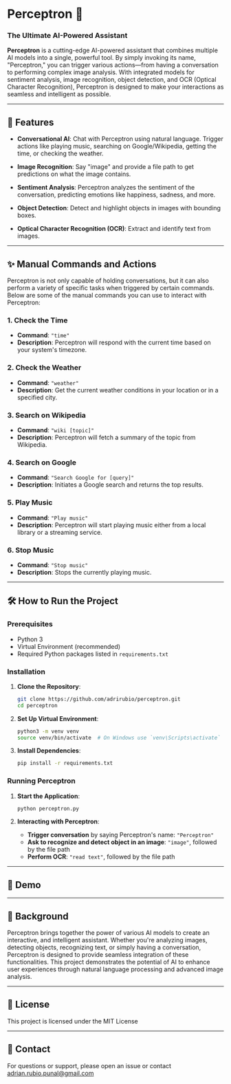 # Perceptron 🧠

### The Ultimate AI-Powered Assistant

**Perceptron** is a cutting-edge AI-powered assistant that combines multiple AI models into a single, powerful tool. By simply invoking its name, "Perceptron," you can trigger various actions—from having a conversation to performing complex image analysis. With integrated models for sentiment analysis, image recognition, object detection, and OCR (Optical Character Recognition), Perceptron is designed to make your interactions as seamless and intelligent as possible.

---

## 🚀 Features

- **Conversational AI**: Chat with Perceptron using natural language. Trigger actions like playing music, searching on Google/Wikipedia, getting the time, or checking the weather.
  
- **Image Recognition**: Say "image" and provide a file path to get predictions on what the image contains.

- **Sentiment Analysis**: Perceptron analyzes the sentiment of the conversation, predicting emotions like happiness, sadness, and more.

- **Object Detection**: Detect and highlight objects in images with bounding boxes.

- **Optical Character Recognition (OCR)**: Extract and identify text from images.

---

## ✨ Manual Commands and Actions

Perceptron is not only capable of holding conversations, but it can also perform a variety of specific tasks when triggered by certain commands. Below are some of the manual commands you can use to interact with Perceptron:

### 1. **Check the Time**
   - **Command**: `"time"`
   - **Description**: Perceptron will respond with the current time based on your system's timezone.

### 2. **Check the Weather**
   - **Command**: `"weather"`
   - **Description**: Get the current weather conditions in your location or in a specified city.
   
### 3. **Search on Wikipedia**
   - **Command**: `"wiki [topic]"`
   - **Description**: Perceptron will fetch a summary of the topic from Wikipedia.

### 4. **Search on Google**
   - **Command**: `"Search Google for [query]"`
   - **Description**: Initiates a Google search and returns the top results.

### 5. **Play Music**
   - **Command**: `"Play music"`
   - **Description**: Perceptron will start playing music either from a local library or a streaming service.

### 6. **Stop Music**
   - **Command**: `"Stop music"`
   - **Description**: Stops the currently playing music.

---

## 🛠️ How to Run the Project

### Prerequisites

- Python 3
- Virtual Environment (recommended)
- Required Python packages listed in `requirements.txt`

### Installation

1. **Clone the Repository**:
    ```bash
    git clone https://github.com/adrirubio/perceptron.git
    cd perceptron
    ```

2. **Set Up Virtual Environment**:
    ```bash
    python3 -m venv venv
    source venv/bin/activate  # On Windows use `venv\Scripts\activate`
    ```

3. **Install Dependencies**:
    ```bash
    pip install -r requirements.txt
    ```

### Running Perceptron

1. **Start the Application**:
    ```bash
    python perceptron.py
    ```

2. **Interacting with Perceptron**:
   - **Trigger conversation** by saying Perceptron's name: `"Perceptron"`
   - **Ask to recognize and detect object in an image**: `"image"`, followed by the file path
   - **Perform OCR**: `"read text"`, followed by the file path

---

## 🎥 Demo



---

## 📖 Background

Perceptron brings together the power of various AI models to create an interactive, and intelligent assistant. Whether you're analyzing images, detecting objects, recognizing text, or simply having a conversation, Perceptron is designed to provide seamless integration of these functionalities. This project demonstrates the potential of AI to enhance user experiences through natural language processing and advanced image analysis.

---

## 📄 License

This project is licensed under the MIT License

---

## 🤝 Contact
For questions or support, please open an issue or contact adrian.rubio.punal@gmail.com
